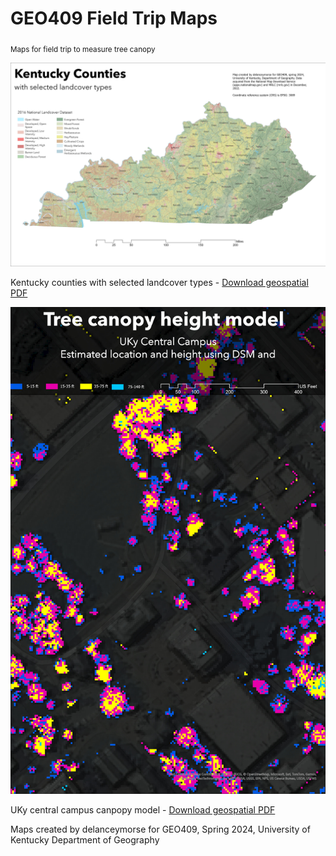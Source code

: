 # GEO409 Field Trip Maps

<sub> Maps for field trip to measure tree canopy </sub>

 ![Map showing Kentucky counties landcover type/](./KY_Counties.jpg)

 Kentucky counties with selected landcover types - [Download geospatial PDF](./Ky_Counties.pdf)

![Map showing tree canopy height on central campus](./Tree_Height.jpg)

UKy central campus canpopy model - [Download geospatial PDF](./Tree_Height.pdf)

Maps created by delanceymorse for GEO409, Spring 2024, University of Kentucky Department of Geography
